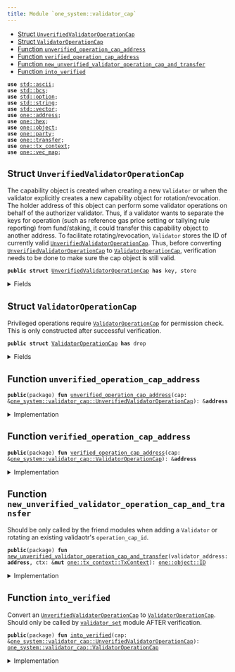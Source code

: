 ```yaml
---
title: Module `one_system::validator_cap`
---
```




-  [Struct `UnverifiedValidatorOperationCap`](#sui_system_validator_cap_UnverifiedValidatorOperationCap)
-  [Struct `ValidatorOperationCap`](#sui_system_validator_cap_ValidatorOperationCap)
-  [Function `unverified_operation_cap_address`](#sui_system_validator_cap_unverified_operation_cap_address)
-  [Function `verified_operation_cap_address`](#sui_system_validator_cap_verified_operation_cap_address)
-  [Function `new_unverified_validator_operation_cap_and_transfer`](#sui_system_validator_cap_new_unverified_validator_operation_cap_and_transfer)
-  [Function `into_verified`](#sui_system_validator_cap_into_verified)


<pre><code><b>use</b> <a href="../std/ascii.md#std_ascii">std::ascii</a>;
<b>use</b> <a href="../std/bcs.md#std_bcs">std::bcs</a>;
<b>use</b> <a href="../std/option.md#std_option">std::option</a>;
<b>use</b> <a href="../std/string.md#std_string">std::string</a>;
<b>use</b> <a href="../std/vector.md#std_vector">std::vector</a>;
<b>use</b> <a href="../sui/address.md#sui_address">one::address</a>;
<b>use</b> <a href="../sui/hex.md#sui_hex">one::hex</a>;
<b>use</b> <a href="../sui/object.md#sui_object">one::object</a>;
<b>use</b> <a href="../sui/party.md#sui_party">one::party</a>;
<b>use</b> <a href="../sui/transfer.md#sui_transfer">one::transfer</a>;
<b>use</b> <a href="../sui/tx_context.md#sui_tx_context">one::tx_context</a>;
<b>use</b> <a href="../sui/vec_map.md#sui_vec_map">one::vec_map</a>;
</code></pre>



<a name="sui_system_validator_cap_UnverifiedValidatorOperationCap"></a>

## Struct `UnverifiedValidatorOperationCap`

The capability object is created when creating a new <code>Validator</code> or when the
validator explicitly creates a new capability object for rotation/revocation.
The holder address of this object can perform some validator operations on behalf of
the authorizer validator. Thus, if a validator wants to separate the keys for operation
(such as reference gas price setting or tallying rule reporting) from fund/staking, it
could transfer this capability object to another address.
To facilitate rotating/revocation, <code>Validator</code> stores the ID of currently valid
<code><a href="../one_system/validator_cap.md#sui_system_validator_cap_UnverifiedValidatorOperationCap">UnverifiedValidatorOperationCap</a></code>. Thus, before converting <code><a href="../one_system/validator_cap.md#sui_system_validator_cap_UnverifiedValidatorOperationCap">UnverifiedValidatorOperationCap</a></code>
to <code><a href="../one_system/validator_cap.md#sui_system_validator_cap_ValidatorOperationCap">ValidatorOperationCap</a></code>, verification needs to be done to make sure
the cap object is still valid.


<pre><code><b>public</b> <b>struct</b> <a href="../one_system/validator_cap.md#sui_system_validator_cap_UnverifiedValidatorOperationCap">UnverifiedValidatorOperationCap</a> <b>has</b> key, store
</code></pre>



<details>
<summary>Fields</summary>


<dl>
<dt>
<code>id: <a href="../sui/object.md#sui_object_UID">one::object::UID</a></code>
</dt>
<dd>
</dd>
<dt>
<code>authorizer_validator_address: <b>address</b></code>
</dt>
<dd>
</dd>
</dl>


</details>

<a name="sui_system_validator_cap_ValidatorOperationCap"></a>

## Struct `ValidatorOperationCap`

Privileged operations require <code><a href="../one_system/validator_cap.md#sui_system_validator_cap_ValidatorOperationCap">ValidatorOperationCap</a></code> for permission check.
This is only constructed after successful verification.


<pre><code><b>public</b> <b>struct</b> <a href="../one_system/validator_cap.md#sui_system_validator_cap_ValidatorOperationCap">ValidatorOperationCap</a> <b>has</b> drop
</code></pre>



<details>
<summary>Fields</summary>


<dl>
<dt>
<code>authorizer_validator_address: <b>address</b></code>
</dt>
<dd>
</dd>
</dl>


</details>

<a name="sui_system_validator_cap_unverified_operation_cap_address"></a>

## Function `unverified_operation_cap_address`



<pre><code><b>public</b>(package) <b>fun</b> <a href="../one_system/validator_cap.md#sui_system_validator_cap_unverified_operation_cap_address">unverified_operation_cap_address</a>(cap: &<a href="../one_system/validator_cap.md#sui_system_validator_cap_UnverifiedValidatorOperationCap">one_system::validator_cap::UnverifiedValidatorOperationCap</a>): &<b>address</b>
</code></pre>



<details>
<summary>Implementation</summary>


<pre><code><b>public</b>(package) <b>fun</b> <a href="../one_system/validator_cap.md#sui_system_validator_cap_unverified_operation_cap_address">unverified_operation_cap_address</a>(
    cap: &<a href="../one_system/validator_cap.md#sui_system_validator_cap_UnverifiedValidatorOperationCap">UnverifiedValidatorOperationCap</a>,
): &<b>address</b> {
    &cap.authorizer_validator_address
}
</code></pre>



</details>

<a name="sui_system_validator_cap_verified_operation_cap_address"></a>

## Function `verified_operation_cap_address`



<pre><code><b>public</b>(package) <b>fun</b> <a href="../one_system/validator_cap.md#sui_system_validator_cap_verified_operation_cap_address">verified_operation_cap_address</a>(cap: &<a href="../one_system/validator_cap.md#sui_system_validator_cap_ValidatorOperationCap">one_system::validator_cap::ValidatorOperationCap</a>): &<b>address</b>
</code></pre>



<details>
<summary>Implementation</summary>


<pre><code><b>public</b>(package) <b>fun</b> <a href="../one_system/validator_cap.md#sui_system_validator_cap_verified_operation_cap_address">verified_operation_cap_address</a>(cap: &<a href="../one_system/validator_cap.md#sui_system_validator_cap_ValidatorOperationCap">ValidatorOperationCap</a>): &<b>address</b> {
    &cap.authorizer_validator_address
}
</code></pre>



</details>

<a name="sui_system_validator_cap_new_unverified_validator_operation_cap_and_transfer"></a>

## Function `new_unverified_validator_operation_cap_and_transfer`

Should be only called by the friend modules when adding a <code>Validator</code>
or rotating an existing validaotr's <code>operation_cap_id</code>.


<pre><code><b>public</b>(package) <b>fun</b> <a href="../one_system/validator_cap.md#sui_system_validator_cap_new_unverified_validator_operation_cap_and_transfer">new_unverified_validator_operation_cap_and_transfer</a>(validator_address: <b>address</b>, ctx: &<b>mut</b> <a href="../sui/tx_context.md#sui_tx_context_TxContext">one::tx_context::TxContext</a>): <a href="../sui/object.md#sui_object_ID">one::object::ID</a>
</code></pre>



<details>
<summary>Implementation</summary>


<pre><code><b>public</b>(package) <b>fun</b> <a href="../one_system/validator_cap.md#sui_system_validator_cap_new_unverified_validator_operation_cap_and_transfer">new_unverified_validator_operation_cap_and_transfer</a>(
    validator_address: <b>address</b>,
    ctx: &<b>mut</b> TxContext,
): ID {
    // This function needs to be called only by the <a href="../one_system/validator.md#sui_system_validator">validator</a> itself, except
    // 1. in <a href="../one_system/genesis.md#sui_system_genesis">genesis</a> where all valdiators are created by @0x0
    // 2. in tests where @0x0 could be used to simplify the setup
    <b>let</b> sender_address = ctx.sender();
    <b>assert</b>!(sender_address == @0x0 || sender_address == validator_address, 0);
    <b>let</b> operation_cap = <a href="../one_system/validator_cap.md#sui_system_validator_cap_UnverifiedValidatorOperationCap">UnverifiedValidatorOperationCap</a> {
        id: object::new(ctx),
        authorizer_validator_address: validator_address,
    };
    <b>let</b> operation_cap_id = object::id(&operation_cap);
    transfer::public_transfer(operation_cap, validator_address);
    operation_cap_id
}
</code></pre>



</details>

<a name="sui_system_validator_cap_into_verified"></a>

## Function `into_verified`

Convert an <code><a href="../one_system/validator_cap.md#sui_system_validator_cap_UnverifiedValidatorOperationCap">UnverifiedValidatorOperationCap</a></code> to <code><a href="../one_system/validator_cap.md#sui_system_validator_cap_ValidatorOperationCap">ValidatorOperationCap</a></code>.
Should only be called by <code><a href="../one_system/validator_set.md#sui_system_validator_set">validator_set</a></code> module AFTER verification.


<pre><code><b>public</b>(package) <b>fun</b> <a href="../one_system/validator_cap.md#sui_system_validator_cap_into_verified">into_verified</a>(cap: &<a href="../one_system/validator_cap.md#sui_system_validator_cap_UnverifiedValidatorOperationCap">one_system::validator_cap::UnverifiedValidatorOperationCap</a>): <a href="../one_system/validator_cap.md#sui_system_validator_cap_ValidatorOperationCap">one_system::validator_cap::ValidatorOperationCap</a>
</code></pre>



<details>
<summary>Implementation</summary>


<pre><code><b>public</b>(package) <b>fun</b> <a href="../one_system/validator_cap.md#sui_system_validator_cap_into_verified">into_verified</a>(cap: &<a href="../one_system/validator_cap.md#sui_system_validator_cap_UnverifiedValidatorOperationCap">UnverifiedValidatorOperationCap</a>): <a href="../one_system/validator_cap.md#sui_system_validator_cap_ValidatorOperationCap">ValidatorOperationCap</a> {
    <a href="../one_system/validator_cap.md#sui_system_validator_cap_ValidatorOperationCap">ValidatorOperationCap</a> { authorizer_validator_address: cap.authorizer_validator_address }
}
</code></pre>



</details>
